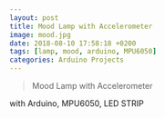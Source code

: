 ```yaml
---
layout: post
title: Mood Lamp with Accelerometer
image: mood.jpg
date: 2018-08-10 17:58:18 +0200
tags: [lamp, mood, arduino, MPU6050]
categories: Arduino Projects
---
```

> Mood Lamp with Accelerometer

with Arduino, MPU6050, LED STRIP
 


